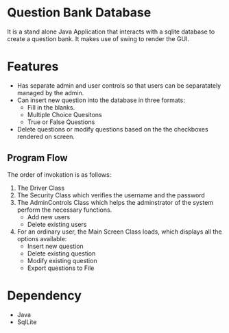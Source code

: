 # Question Bank Database
It is a stand alone Java Application that interacts with a sqlite database to create a question bank. It makes use of swing to render the GUI.

# Features 

  - Has separate admin and user controls so that users can be separatately managed by the admin.
  - Can insert new question into the database in three formats:
  	- Fill in the blanks.
  	- Multiple Choice Quesitons
  	- True or False Questions
  - Delete questions or modify questions based on the the checkboxes rendered on screen.
 
## Program Flow
The order of invokation is as follows:
  1. The Driver Class
  2. The Security Class which verifies the username and the password
  3. The AdminControls Class which helps the adminstrator of the system perform the necessary functions.
      - Add new users 
      - Delete existing users
  4. For an ordinary user, the Main Screen Class loads, which displays all the options available:
      - Insert new question
      - Delete existing question
      - Modify existing question
      - Export questions to File

# Dependency
- Java
- SqlLite
